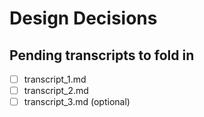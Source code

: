 # Design Decisions

## Pending transcripts to fold in
- [ ] transcript_1.md
- [ ] transcript_2.md
- [ ] transcript_3.md (optional)
